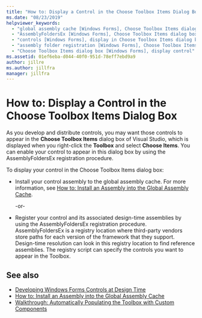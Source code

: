 ```yaml
---
title: "How to: Display a Control in the Choose Toolbox Items Dialog Box"
ms.date: "08/23/2019"
helpviewer_keywords:
  - "global assembly cache [Windows Forms], Choose Toolbox Items dialog box"
  - "AssemblyFoldersEx [Windows Forms], Choose Toolbox Items dialog box"
  - "controls [Windows Forms], display in Choose Toolbox Items dialog box"
  - "assembly folder registration [Windows Forms], Choose Toolbox Items dialog box"
  - "Choose Toolbox Items dialog box [Windows Forms], display control"
ms.assetid: 01ef6eba-d044-40f0-951d-78eff7ebd9a9
author: jillre
ms.author: jillfra
manager: jillfra
---
```

# How to: Display a Control in the Choose Toolbox Items Dialog Box

As you develop and distribute controls, you may want those controls to appear in the **Choose Toolbox Items** dialog box of Visual Studio, which is displayed when you right-click the **Toolbox** and select **Choose Items**. You can enable your control to appear in this dialog box by using the AssemblyFoldersEx registration procedure.

To display your control in the Choose Toolbox Items dialog box:

- Install your control assembly to the global assembly cache. For more information, see [How to: Install an Assembly into the Global Assembly Cache](https://docs.microsoft.com/dotnet/framework/app-domains/install-assembly-into-gac).

  -or-

- Register your control and its associated design-time assemblies by using the AssemblyFoldersEx registration procedure. AssemblyFoldersEx is a registry location where third-party vendors store paths for each version of the framework that they support. Design-time resolution can look in this registry location to find reference assemblies. The registry script can specify the controls you want to appear in the Toolbox.

## See also

- [Developing Windows Forms Controls at Design Time](developing-windows-forms-controls-at-design-time.md)
- [How to: Install an Assembly into the Global Assembly Cache](https://docs.microsoft.com/dotnet/framework/app-domains/install-assembly-into-gac)
- [Walkthrough: Automatically Populating the Toolbox with Custom Components](walkthrough-automatically-populating-the-toolbox-with-custom-components.md)
